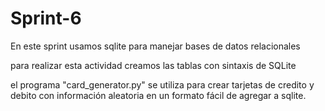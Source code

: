 # Sprint-6
En este sprint usamos sqlite para manejar bases de datos relacionales

para realizar esta actividad creamos las tablas con sintaxis de SQLite

el programa "card_generator.py" se utiliza para crear tarjetas de credito y debito con información aleatoria en un formato fácil de agregar a sqlite.
